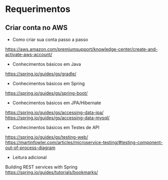 # Requerimentos

## Criar conta no AWS

- Como criar sua conta passo a passo

https://aws.amazon.com/premiumsupport/knowledge-center/create-and-activate-aws-account/

- Conhecimentos básicos em Java

https://spring.io/guides/gs/gradle/

- Conhecimentos básicos em Spring

https://spring.io/guides/gs/spring-boot/

- Conhecimentos básicos em JPA/Hibernate

https://spring.io/guides/gs/accessing-data-jpa/
https://spring.io/guides/gs/accessing-data-mysql/

- Conhecimentos básicos em Testes de API

https://spring.io/guides/gs/testing-web/
https://martinfowler.com/articles/microservice-testing/#testing-component-out-of-process-diagram

- Leitura adicional

Building REST services with Spring
https://spring.io/guides/tutorials/bookmarks/
